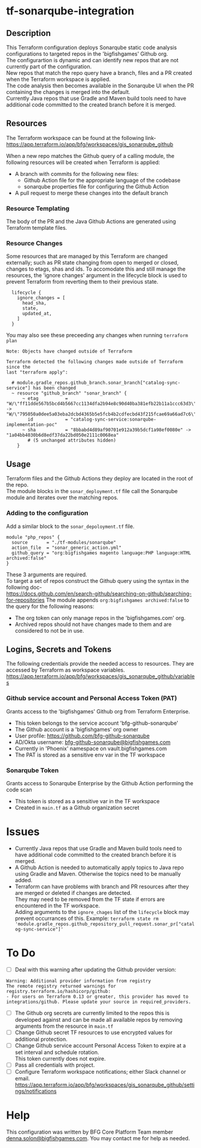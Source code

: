 # tf-sonarqube-integration

## Description
This Terraform configuration deploys Sonarqube static code analysis configurations to targeted repos in the 'bigfishgames' Github org.  
The configurartion is dynamic and can identify new repos that are not currently part of the configuration.  
New repos that match the repo query have a branch, files and a PR created when the Terraform workspace is applied.  
The code analysis then becomes available in the Sonarqube UI when the PR containing the changes is merged into the default.  
Currently Java repos that use Gradle and Maven build tools need to have additional code committed to the created branch before it is merged.

## Resources
The Terraform workspace can be found at the following link-  
https://app.terraform.io/app/bfg/workspaces/gis_sonarqube_github

When a new repo matches the Github query of a calling module, the following resources will be created when Terraform is applied:
- A branch with commits for the following new files:
	- Github Action file for the appropriate language of the codebase
	- sonarqube properties file for configuring the Github Action
- A pull request to merge these changes into the default branch

### Resource Templating
The body of the PR and the Java Github Actions are generated using Terraform template files.

### Resource Changes
Some resources that are managed by this Terraform are changed externally; such as PR state changing from open to merged or closed, changes to etags, shas and ids. To accomodate this and still manage the resources, the 'ignore changes' argument in the lifecycle block is used to prevent Terraform from reverting them to their previous state.
```
  lifecycle {
    ignore_changes = [
      head_sha,
      state,
      updated_at,
    ]
  }
  ```

You may also see these preceeding any changes when running `terraform plan`
```
Note: Objects have changed outside of Terraform

Terraform detected the following changes made outside of Terraform since the
last "terraform apply":

  # module.gradle_repos.github_branch.sonar_branch["catalog-sync-service"] has been changed
  ~ resource "github_branch" "sonar_branch" {
      ~ etag          = "W/\"ff11dde567b5bcd4b5667cc1134dfa2b94e8c90d40ba381efb22b11a1ccc63d3\"" -> "W/\"795050a0dee5a03eba2dcbd4365b5e5fcb4b2cdfecbd43f215fcae69a66ad7c6\""
        id            = "catalog-sync-service:sonarqube-implementation-poc"
      ~ sha           = "8bbabd4d89af90701e912a39b5dcf1a98ef0080e" -> "1a04bb4030b6d8edf37da22bd050e2111c0068ea"
        # (5 unchanged attributes hidden)
    }
```

## Usage
Terraform files and the Github Actions they deploy are located in the root of the repo.  
The module blocks in the `sonar_deployment.tf` file call the Sonarqube module and iterates over the matching repos.  

### Adding to the configuration
Add a similar block to the `sonar_depoloyment.tf` file.
```
module "php_repos" {
  source       = "./tf-modules/sonarqube"
  action_file  = "sonar_generic_action.yml"
  github_query = "org:bigfishgames magento language:PHP language:HTML archived:false"
}
```
These 3 arguments are required.  
To target a set of repos construct the Github query using the syntax in the following doc-  
https://docs.github.com/en/search-github/searching-on-github/searching-for-repositories
The module appends `org:bigfishgames archived:false` to the query for the following reasons:
- The org token can only manage repos in the 'bigfishgames.com' org.
- Archived repos should not have changes made to them and are considered to not be in use.

## Logins, Secrets and Tokens
The following credentials provide the needed access to resources.
They are accessed by Terraform as workspace variables.  
https://app.terraform.io/app/bfg/workspaces/gis_sonarqube_github/variables

### Github service account and Personal Access Token (PAT)
Grants access to the 'bigfishgames' Github org from Terraform Enterprise. 
- This token belongs to the service account 'bfg-github-sonarqube'
- The Github account is a 'bigfishgames' org owner
- User profile: https://github.com/bfg-github-sonarqube
- AD/Okta username: bfg-github-sonarqube@bigfishgames.com
- Currently in 'Phoenix' namespace on vault.bigfishgames.com
- The PAT is stored as a sensitive env var in the TF workspace

### Sonarqube Token
Grants access to Sonarqube Enterprise by the Github Action performing the code scan
- This token is stored as a sensitive var in the TF workspace
- Created in `main.tf` as a Github organization secret

# Issues
- Currently Java repos that use Gradle and Maven build tools need to have additional code committed to the created branch before it is merged.
- A Github Action is needed to automatically apply topics to Java repo using Gradle and Maven. Otherwise the topics need to be manually added.
- Terraform can have problems with branch and PR resources after they are merged or deleted if changes are detected.  
They may need to be removed from the TF state if errors are encountered in the TF workspace.  
Adding arguments to the `ignore_chages` list of the `lifecycle` block may prevent occurrances of this.
Example: `terraform state rm 'module.gradle_repos.github_repository_pull_request.sonar_pr["catalog-sync-service"]'`

# To Do
- [ ] Deal with this warning after updating the Github provider version:
```
Warning: Additional provider information from registry
The remote registry returned warnings for registry.terraform.io/hashicorp/github:
- For users on Terraform 0.13 or greater, this provider has moved to integrations/github. Please update your source in required_providers.
```
- [ ] The Github org secrets are currently limited to the repos this is developed against and can be made all available repos by removing arguments from the resource in `main.tf`
- [ ] Change Github secret TF resources to use encrypted values for additional protection.
- [ ] Change Github service account Personal Access Token to expire at a set interval and schedule rotation.  
     This token currently does not expire.
- [ ] Pass all credentials with project.
- [ ] Configure Terraform workspace notifications; either Slack channel or email.
  https://app.terraform.io/app/bfg/workspaces/gis_sonarqube_github/settings/notifications

# Help
This configuration was written by BFG Core Platform Team member denna.solon@bigfishgames.com.
You may contact me for help as needed.
